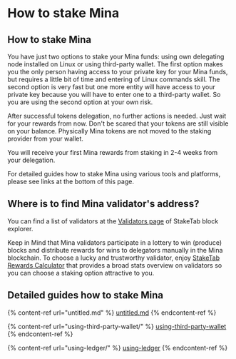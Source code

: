 # How to stake Mina

## How to stake Mina <a href="title-text" id="title-text"></a>

You have just two options to stake your Mina funds: using own delegating node installed on Linux or using third-party wallet. The first option makes you the only person having access to your private key for your Mina funds, but requires a little bit of time and entering of Linux commands skill. The second option is very fast but one more entity will have access to your private key because you will have to enter one to a third-party wallet. So you are using the second option at your own risk.

After successful tokens delegation, no further actions is needed. Just wait for your rewards from now. Don't be scared that your tokens are still visible on your balance. Physically Mina tokens are not moved to the staking provider from your wallet.

You will receive your first Mina rewards from staking in 2-4 weeks from your delegation.

For detailed guides how to stake Mina using various tools and platforms, please see links at the bottom of this page.

## Where is to find Mina validator's address? <a href="where-is-to-find-validators-address" id="where-is-to-find-validators-address"></a>

You can find a list of validators at the [Validators page](https://mina.staketab.com) of StakeTab block explorer.

Keep in Mind that Mina validators participate in a lottery to win (produce) blocks and distribute rewards for wins to delegators manually in the Mina blockchain. To choose a lucky and trustworthy validator, enjoy [StakeTab Rewards Calculator](https://mina.staketab.com/validators/rewards) that provides a broad stats overview on validators so you can choose a staking option attractive to you.

## Detailed guides how to stake Mina <a href="detailed-guides-how-to-stake-mina" id="detailed-guides-how-to-stake-mina"></a>

{% content-ref url="untitled.md" %}
[untitled.md](untitled.md)
{% endcontent-ref %}

{% content-ref url="using-third-party-wallet/" %}
[using-third-party-wallet](using-third-party-wallet/)
{% endcontent-ref %}

{% content-ref url="using-ledger/" %}
[using-ledger](using-ledger/)
{% endcontent-ref %}
